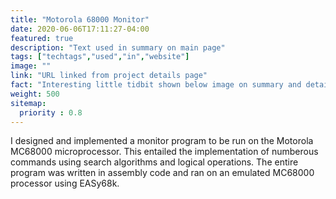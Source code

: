 ```yaml
---
title: "Motorola 68000 Monitor"
date: 2020-06-06T17:11:27-04:00
featured: true
description: "Text used in summary on main page"
tags: ["techtags","used","in","website"]
image: ""
link: "URL linked from project details page"
fact: "Interesting little tidbit shown below image on summary and detail page"
weight: 500
sitemap:
  priority : 0.8
---
```


<p>I designed and implemented a monitor program to be run on the Motorola MC68000 microprocessor. This entailed the implementation of numberous commands using search algorithms and logical operations. The entire program was written in assembly code and ran on an emulated MC68000 processor using EASy68k.</p>